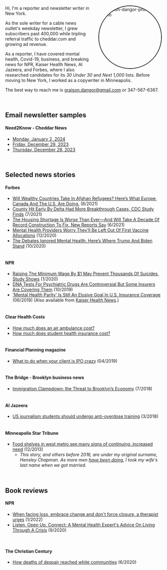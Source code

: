 <head>
  <title>Graison Dangor - Journalist</title>
</head>

<a href="https://imgbb.com/"><img src="https://i.ibb.co/h9dtY0k/headshot-september-2020.jpg" alt="graison-dangor-profile-photo" border="2" style="border-radius: 50%; float:right; width:200px; margin-left:20px;"></a>

Hi, I'm a reporter and newsletter writer in New York. 

As the sole writer for a cable news outlet's weekday newsletter, I grew subscribers past 400,000 while tripling referral traffic to cheddar.com and growing ad revenue.

As a reporter, I have covered mental health, Covid-19, business, and breaking news for NPR, Kaiser Health News, Al Jazeera, and Forbes, where I also researched candidates for its _30 Under 30_ and _Next 1,000_ lists. Before moving to New York, I worked as a copywriter in Minneapolis.

The best way to reach me is <graison.dangor@gmail.com> or 347-567-6367.

<br>

## Email newsletter samples

#### Need2Know - Cheddar News
* [Monday, January 2, 2024](https://link.cheddar.com/view/6312193955a38bc830051e56k5qsl.6ssb/4b7303c5)
* [Friday, December 29, 2023](https://link.cheddar.com/view/6312193955a38bc830051e56k579n.6o5s/1d8b17b5)
* [Thursday, December 28, 2023](https://link.cheddar.com/view/6312193955a38bc830051e56k4zk8.6l2v/e4ac529e) 

<br>

## Selected news stories

#### Forbes
* [Will Wealthy Countries Take In Afghan Refugees? Here’s What Europe, Canada And The U.S. Are Doing.](https://www.forbes.com/sites/graisondangor/2021/08/14/will-wealthy-countries-take-in-afghan-refugees-heres-what-europe-canada-and-the-us-are-doing/?sh=61801b402e10) (8/2021)
* [County Hit Early By Delta Had More Breakthrough Cases, CDC Study Finds](https://www.forbes.com/sites/graisondangor/2021/08/06/county-hit-early-by-delta-had-more-breakthrough-cases-cdc-study-finds/?sh=30bf9d972aa4) (7/2021)
* [The Housing Shortage Is Worse Than Ever—And Will Take A Decade Of Record Construction To Fix, New Reports Say](https://www.forbes.com/sites/graisondangor/2021/06/16/the-housing-shortage-is-worse-than-ever-and-will-take-a-decade-of-record-construction-to-fix-new-reports-say/?sh=31f1ea394953) (6/2021)
* [Mental Health Providers Worry They’ll Be Left Out Of First Vaccine Allocations](https://www.forbes.com/sites/graisondangor/2020/12/16/mental-health-providers-worry-theyll-be-left-out-of-first-vaccine-allocations/) (12/2020)
* [The Debates Ignored Mental Health. Here’s Where Trump And Biden Stand](https://www.forbes.com/sites/graisondangor/2020/10/22/the-debates-ignored-mental-health-heres-where-trump-and-biden-stand/) (10/2020)
<br><br>

#### NPR
* [Raising The Minimum Wage By $1 May Prevent Thousands Of Suicides, Study Shows](https://www.npr.org/sections/health-shots/2020/01/08/794568118/raising-the-minimum-wage-by-1-may-prevent-thousands-of-suicides-study-shows) (1/2020)
* [DNA Tests For Psychiatric Drugs Are Controversial But Some Insurers Are Covering Them](https://www.npr.org/sections/health-shots/2019/10/17/766473930/dna-tests-for-psychiatric-drugs-are-controversial-but-some-insurers-are-covering) (10/2019)
* ['Mental Health Parity' Is Still An Elusive Goal In U.S. Insurance Coverage](https://www.npr.org/sections/health-shots/2019/06/07/730404539/mental-health-parity-is-still-an-elusive-goal-in-u-s-insurance-coverage) (06/2019) (Also available from [Kaiser Health News](https://khn.org/news/legal-promise-of-equal-mental-health-treatment-often-falls-short/).)
<br><br>

#### Clear Health Costs
* [How much does an air ambulance cost?](https://clearhealthcosts.com/blog/2019/10/how-much-does-an-air-ambulance-cost/)
* [How much does student health insurance cost?](https://clearhealthcosts.com/blog/2019/09/how-much-does-student-health-insurance-cost/)
<br><br>

#### Financial Planning magazine
* [What to do when your client is IPO crazy](https://www.financial-planning.com/news/lyft-uber-pinterest-slack-should-your-clients-buy-ipos) (04/2019)
<br><br>

#### The Bridge - Brooklyn business news
* [Immigration Clampdown: the Threat to Brooklyn’s Economy](https://thebridgebk.com/immigration-clampdown-threat-brooklyns-economy/) (7/2018)
<br><br>

#### Al Jazeera
* [US journalism students should undergo anti-overdose training](https://www.aljazeera.com/indepth/opinion/journalism-students-undergo-anti-overdose-training-180315125055224.html) (3/2018)
<br><br>

#### Minneapolis Star Tribune
* [Food shelves in west metro see many signs of continuing, increased need](http://www.startribune.com/food-shelves-in-west-metro-see-many-signs-of-continuing-increased-need/236073631/) (12/2013)
  - *This story, and others before 2016, are under my original surname, Hensley Chapman. As more men [have been doing](https://www.bbc.com/news/stories-42720646), I took my wife's last name when we got married.* 

<br>

## Book reviews
#### NPR
* [When facing loss, embrace change and don't force closure, a therapist urges](https://user-images.githubusercontent.com/36009934/151672137-9d5b4659-c6f8-4112-9dcc-2005249d7d1d.png) (1/2022)
* [Listen, Open Up, Connect: A Mental Health Expert's Advice On Living Through A Crisis](https://www.npr.org/sections/health-shots/2020/09/19/914584236/listen-open-up-connect-a-mental-health-experts-advice-on-living-through-a-crisis/) (9/2020)
<br>

#### The Christian Century
* [How deaths of despair reached white communities](https://graisondangor.github.io/deaths-of-despair-review) (6/2020)
